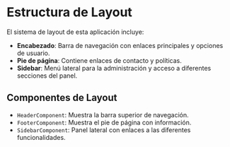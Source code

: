 # Estructura de Layout
El sistema de layout de esta aplicación incluye:

- **Encabezado**: Barra de navegación con enlaces principales y opciones de usuario.
- **Pie de página**: Contiene enlaces de contacto y políticas.
- **Sidebar**: Menú lateral para la administración y acceso a diferentes secciones del panel.

## Componentes de Layout
- `HeaderComponent`: Muestra la barra superior de navegación.
- `FooterComponent`: Muestra el pie de página con información.
- `SidebarComponent`: Panel lateral con enlaces a las diferentes funcionalidades.
